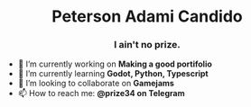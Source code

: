 <h1 align="center">Peterson Adami Candido</h1>
<h3 align="center">I ain't no <b>prize</b>.</h3>

- 🔭 I’m currently working on <b>Making a good portifolio</b>
- 🌱 I’m currently learning <b>Godot, Python, Typescript</b>
- 👯 I’m looking to collaborate on <b>Gamejams</b>
- 📫 How to reach me: <b>@prize34 on Telegram</b>
